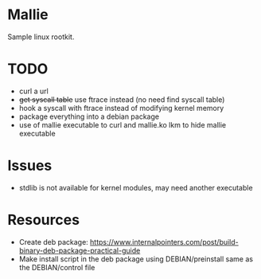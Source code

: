 # Mallie
Sample linux rootkit.

# TODO
- curl a url
- ~~get syscall table~~ use ftrace instead (no need find syscall table)
- hook a syscall with ftrace instead of modifying kernel memory
- package everything into a debian package
- use of mallie executable to curl and mallie.ko lkm to hide mallie executable

# Issues
- stdlib is not available for kernel modules, may need another executable

# Resources
- Create deb package: https://www.internalpointers.com/post/build-binary-deb-package-practical-guide
- Make install script in the deb package using DEBIAN/preinstall same as the DEBIAN/control file
